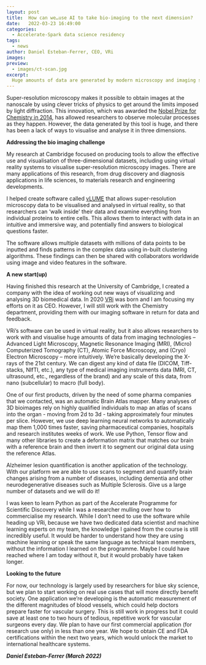 ```yaml
---
layout: post
title:  How can we…use AI to take bio-imaging to the next dimension?
date:   2022-03-23 16:49:00
categories:
  - Accelerate-Spark data science residency
tags:
  - news
author: Daniel Esteban-Ferrer, CEO, VRi
images:
preview:
  - images/ct-scan.jpg
excerpt:
  Huge amounts of data are generated by modern microscopy and imaging studies. Our work helps researchers make sense of this data by visualising datasets in intuitive and immersive formats. This has applications across a range of domains, and our current work is investigating how doctors can make use of new software to analyse brain scans and prepare for surgeries.
---
```

Super-resolution microscopy makes it possible to obtain images at the nanoscale by using clever tricks of physics to get around the limits imposed by light diffraction. This innovation, which was awarded the [Nobel Prize for Chemistry in 2014](https://www.nobelprize.org/prizes/chemistry/2014/summary/), has allowed researchers to observe molecular processes as they happen. However, the data generated by this tool is huge, and there has been a lack of ways to visualise and analyse it in three dimensions.

**Addressing the bio imaging challenge**

My research at Cambridge focused on producing tools to allow the effective use and visualisation of three-dimensional datasets, including using virtual reality systems to visualise super-resolution microscopy images. There are many applications of this research, from drug discovery and diagnosis applications in life sciences, to materials research and engineering developments.

I helped create software called [vLUME](https://www.nature.com/articles/s41592-020-0962-1) that allows super-resolution microscopy data to be visualised and analysed in virtual reality, so that researchers can ‘walk inside' their data and examine everything from individual proteins to entire cells. This allows them to interact with data in an intuitive and immersive way, and potentially find answers to biological questions faster.

The software allows multiple datasets with millions of data points to be inputted and finds patterns in the complex data using in-built clustering algorithms. These findings can then be shared with collaborators worldwide using image and video features in the software.

**A new start(up)**

Having finished this research at the University of Cambridge, I created a company with the idea of working out new ways of visualizing and analysing 3D biomedical data. In 2020 [VRi](https://vri.cat) was born and I am focusing my efforts on it as CEO. However, I will still work with the Chemistry department, providing them with our imaging software in return for data and feedback.

VRi’s software can be used in virtual reality, but it also allows researchers to work with and visualise huge amounts of data from imaging technologies –  Advanced Light Microscopy, Magnetic Resonance Imaging (MRI), (Micro) Computerized Tomography (CT), Atomic Force Microscopy, and (Cryo) Electron Microscopy – more intuitively. We’re basically developing the X-rays of the 21st century. We can digest any kind of data file (DICOM, Tiff-stacks, NIfTI, etc.), any type of medical imaging instruments data (MRI, CT, ultrasound, etc., regardless of the brand) and any scale of this data, from nano (subcellular) to macro (full body).

One of our first products, driven by the need of some pharma companies that we contacted, was an automatic Brain Atlas mapper. Many analyses of 3D bioimages rely on highly qualified individuals to map an atlas of scans into the organ - moving from 2d to 3d - taking approximately four minutes per slice. However, we use deep learning neural networks to automatically map them 1,000 times faster, saving pharmaceutical companies, hospitals and research institutes weeks of work. We use Python, Tensor flow and many other libraries to create a deformation matrix that matches our brain with a reference brain and then invert it to segment our original data using the reference Atlas.

Alzheimer lesion quantification is another application of the technology. With our platform we are able to use scans to segment and quantify brain changes arising from a number of diseases, including dementia and other neurodegenerative diseases such as Multiple Sclerosis. Give us a large number of datasets and we will do it!

I was keen to learn Python as part of the Accelerate Programme for Scientific Discovery while I was a researcher mulling over how to commercialise my research. While I don’t need to use the software while heading up VRi, because we have two dedicated data scientist and machine learning experts on my team, the knowledge I gained from the course is still incredibly useful. It would be harder to understand how they are using machine learning or speak the same language as technical team members, without the information I learned on the programme. Maybe I could have reached where I am today without it, but it would probably have taken longer.

**Looking to the future**

For now, our technology is largely used by researchers for blue sky science, but we plan to start working on real use cases that will more directly benefit society. One application we’re developing is the automatic measurement of the different magnitudes of blood vessels, which could help doctors prepare faster for vascular surgery. This is still work in progress but it could save at least one to two hours of tedious, repetitive work for vascular surgeons every day. We plan to have our first commercial application (for research use only) in less than one year. We hope to obtain CE and FDA certifications within the next two years, which would unlock the market to international healthcare systems.


***Daniel Esteban-Ferrer (March 2022)***
